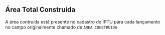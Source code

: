 ## Área Total Construída

A área contruída está presente no cadastro do IPTU para cada lançamento no campo originalmente chamado de `AREA CONSTRUIDA`